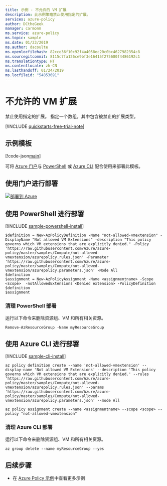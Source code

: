 ```yaml
---
title: 示例 - 不允许的 VM 扩展
description: 此示例策略禁止使用指定的扩展。
services: azure-policy
author: DCtheGeek
manager: carmonm
ms.service: azure-policy
ms.topic: sample
ms.date: 01/23/2019
ms.author: dacoulte
ms.openlocfilehash: 82cce36f10c92f4a4058ec20c0bc4627982354c8
ms.sourcegitcommit: 8115c7fa126ce9bf3e16415f275680f4486192c1
ms.translationtype: HT
ms.contentlocale: zh-CN
ms.lasthandoff: 01/24/2019
ms.locfileid: "54853691"
---
```

# <a name="not-allowed-vm-extensions"></a>不允许的 VM 扩展

禁止使用指定的扩展。 指定一个数组，其中包含被禁止的扩展类型。

[!INCLUDE [quickstarts-free-trial-note](../../../../includes/quickstarts-free-trial-note.md)]

## <a name="sample-template"></a>示例模板

[!code-json[main](../../../../policy-templates/samples/compute/not-allowed-vmextension/azurepolicy.json "Not allowed VM Extensions")]

可将 [Azure 门户](#deploy-with-the-portal)与 [PowerShell](#deploy-with-powershell) 或 [Azure CLI](#deploy-with-azure-cli) 配合使用来部署此模板。

## <a name="deploy-with-the-portal"></a>使用门户进行部署

[![部署到 Azure](http://azuredeploy.net/deploybutton.png)](https://portal.azure.com/?feature.customportal=false&microsoft_azure_policy=true&microsoft_azure_policy_policyinsights=true&feature.microsoft_azure_security_policy=true&microsoft_azure_marketplace_policy=true#blade/Microsoft_Azure_Policy/CreatePolicyDefinitionBlade/uri/https%3A%2F%2Fraw.githubusercontent.com%2FAzure%2Fazure-policy%2Fmaster%2Fsamples%2FCompute%2Fnot-allowed-vmextension%2Fazurepolicy.json)

## <a name="deploy-with-powershell"></a>使用 PowerShell 进行部署

[!INCLUDE [sample-powershell-install](../../../../includes/sample-powershell-install-no-ssh.md)]

```azurepowershell-interactive
$definition = New-AzPolicyDefinition -Name "not-allowed-vmextension" -DisplayName "Not allowed VM Extensions" -description "This policy governs which VM extensions that are explicitly denied." -Policy 'https://raw.githubusercontent.com/Azure/azure-policy/master/samples/Compute/not-allowed-vmextension/azurepolicy.rules.json' -Parameter 'https://raw.githubusercontent.com/Azure/azure-policy/master/samples/Compute/not-allowed-vmextension/azurepolicy.parameters.json' -Mode All
$definition
$assignment = New-AzPolicyAssignment -Name <assignmentname> -Scope <scope>  -notAllowedExtensions <Denied extension> -PolicyDefinition $definition
$assignment
```

### <a name="clean-up-powershell-deployment"></a>清理 PowerShell 部署

运行以下命令来删除资源组、VM 和所有相关资源。

```azurepowershell-interactive
Remove-AzResourceGroup -Name myResourceGroup
```

## <a name="deploy-with-azure-cli"></a>使用 Azure CLI 进行部署

[!INCLUDE [sample-cli-install](../../../../includes/sample-cli-install.md)]

```azurecli-interactive
az policy definition create --name 'not-allowed-vmextension' --display-name 'Not allowed VM Extensions' --description 'This policy governs which VM extensions that are explicitly denied.' --rules 'https://raw.githubusercontent.com/Azure/azure-policy/master/samples/Compute/not-allowed-vmextension/azurepolicy.rules.json' --params 'https://raw.githubusercontent.com/Azure/azure-policy/master/samples/Compute/not-allowed-vmextension/azurepolicy.parameters.json' --mode All

az policy assignment create --name <assignmentname> --scope <scope> --policy "not-allowed-vmextension"
```

### <a name="clean-up-azure-cli-deployment"></a>清理 Azure CLI 部署

运行以下命令来删除资源组、VM 和所有相关资源。

```azurecli-interactive
az group delete --name myResourceGroup --yes
```

## <a name="next-steps"></a>后续步骤

- 在 [Azure Policy 示例](index.md)中查看更多示例